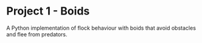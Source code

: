 # Project 1 - Boids

A Python implementation of flock behaviour with boids that avoid obstacles and flee from predators.
